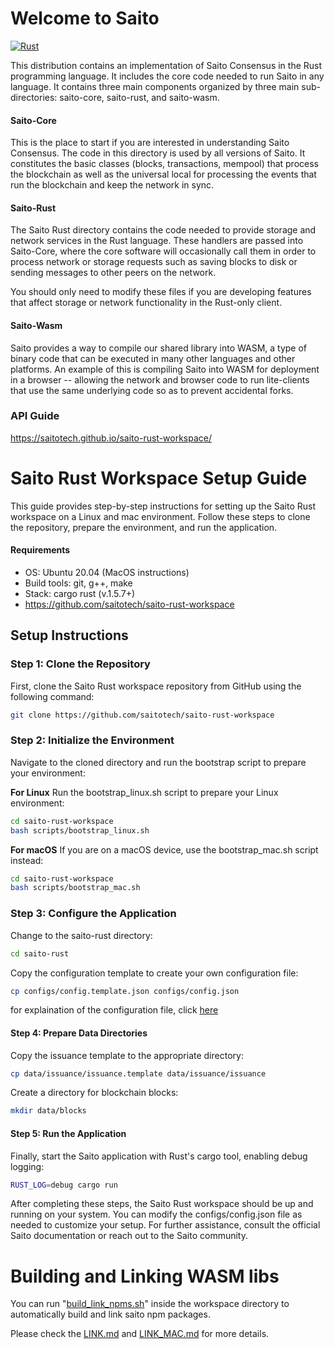# Welcome to Saito

[![Rust](https://github.com/SaitoTech/saito-rust-workspace/actions/workflows/rust.yml/badge.svg)](https://github.com/SaitoTech/saito-rust-workspace/actions/workflows/rust.yml)

This distribution contains an implementation of Saito Consensus in the Rust programming language. It includes the core
code needed to run Saito in any language. It contains three main components organized by three main sub-directories:
saito-core, saito-rust, and saito-wasm.

#### Saito-Core

This is the place to start if you are interested in understanding Saito Consensus. The code in this directory is used by
all versions of Saito. It constitutes the basic classes (blocks, transactions, mempool) that process the blockchain as
well as the universal local for processing the events that run the blockchain and keep the network in sync.

#### Saito-Rust

The Saito Rust directory contains the code needed to provide storage and network services in the Rust language. These
handlers are passed into Saito-Core, where the core software will occasionally call them in order to process network or
storage requests such as saving blocks to disk or sending messages to other peers on the network.

You should only need to modify these files if you are developing features that affect storage or network functionality
in the Rust-only client.

#### Saito-Wasm

Saito provides a way to compile our shared library into WASM, a type of binary code that can be executed in many other
languages and other platforms. An example of this is compiling Saito into WASM for deployment in a browser -- allowing
the network and browser code to run lite-clients that use the same underlying code so as to prevent accidental forks.

### API Guide

https://saitotech.github.io/saito-rust-workspace/

# Saito Rust Workspace Setup Guide

This guide provides step-by-step instructions for setting up the Saito Rust workspace on a Linux and mac environment.
Follow these steps to clone the repository, prepare the environment, and run the application.

#### Requirements

* OS: Ubuntu 20.04 (MacOS instructions)
* Build tools: git, g++, make
* Stack: cargo rust (v.1.5.7+)
* https://github.com/saitotech/saito-rust-workspace

## Setup Instructions

### Step 1: Clone the Repository

First, clone the Saito Rust workspace repository from GitHub using the following command:

```bash
git clone https://github.com/saitotech/saito-rust-workspace 
````

### Step 2: Initialize the Environment

Navigate to the cloned directory and run the bootstrap script to prepare your environment:

**For Linux**
Run the bootstrap_linux.sh script to prepare your Linux environment:

````bash
cd saito-rust-workspace
bash scripts/bootstrap_linux.sh
````

**For macOS**
If you are on a macOS device, use the bootstrap_mac.sh script instead:

````bash
cd saito-rust-workspace
bash scripts/bootstrap_mac.sh
````

### Step 3: Configure the Application

Change to the saito-rust directory:

```bash
cd saito-rust
```

Copy the configuration template to create your own configuration file:

````bash
cp configs/config.template.json configs/config.json
````

for explaination of the configuration file, click [here](https://wiki.saito.io/tech/installation/saito-rust-config)

#### Step 4: Prepare Data Directories

Copy the issuance template to the appropriate directory:

````bash
cp data/issuance/issuance.template data/issuance/issuance
````

Create a directory for blockchain blocks:

````bash
mkdir data/blocks
````

#### Step 5: Run the Application

Finally, start the Saito application with Rust's cargo tool, enabling debug logging:

````bash
RUST_LOG=debug cargo run

````

After completing these steps, the Saito Rust workspace should be up and running on your system. You can modify the
configs/config.json file as needed to customize your setup. For further assistance, consult the official Saito
documentation or reach out to the Saito community.

# Building and Linking WASM libs

You can run "[build_link_npms.sh](scripts/build_link_npms.sh)" inside the workspace directory to automatically build and
link saito npm packages.

Please check the [LINK.md](LINK.md) and [LINK_MAC.md](LINK_MAC.md) for more details.